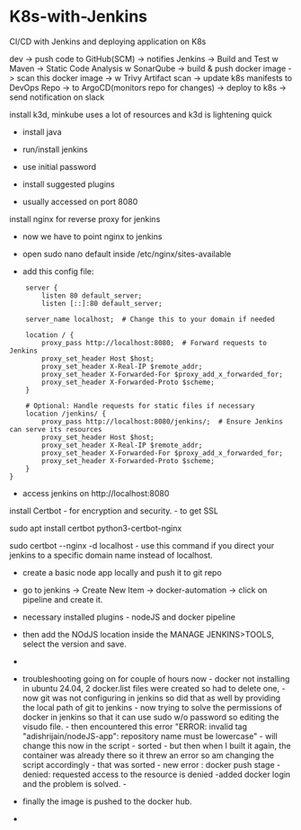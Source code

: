 # K8s-with-Jenkins
CI/CD with Jenkins and deploying application on K8s

dev -> push code to GitHub(SCM) -> notifies Jenkins -> Build and Test w Maven -> Static Code Analysis w SonarQube -> build & push docker image -> scan this docker image -> w Trivy Artifact scan -> update k8s manifests to DevOps Repo -> to ArgoCD(monitors repo for changes) -> deploy to k8s -> send notification on slack

install k3d, minkube uses a lot of resources and k3d is lightening quick

- install java

- run/install jenkins

- use initial password

- install suggested plugins

- usually accessed on port 8080

install nginx for reverse proxy for jenkins

- now we have to point nginx to jenkins

- open sudo nano default inside /etc/nginx/sites-available

- add this config file:

```
    server {
        listen 80 default_server;
        listen [::]:80 default_server;

    server_name localhost;  # Change this to your domain if needed

    location / {
        proxy_pass http://localhost:8080;  # Forward requests to Jenkins
        proxy_set_header Host $host;
        proxy_set_header X-Real-IP $remote_addr;
        proxy_set_header X-Forwarded-For $proxy_add_x_forwarded_for;
        proxy_set_header X-Forwarded-Proto $scheme;
    }

    # Optional: Handle requests for static files if necessary
    location /jenkins/ {
        proxy_pass http://localhost:8080/jenkins/;  # Ensure Jenkins can serve its resources
        proxy_set_header Host $host;
        proxy_set_header X-Real-IP $remote_addr;
        proxy_set_header X-Forwarded-For $proxy_add_x_forwarded_for;
        proxy_set_header X-Forwarded-Proto $scheme;
    }
}
```

- access jenkins on http://localhost:8080

install Certbot - for encryption and security. - to get SSL


sudo apt install certbot python3-certbot-nginx

sudo certbot --nginx -d localhost  - use this command if you direct your jenkins to a specific domain name instead of localhost.

- create a basic node app locally and push it to git repo

- go to jenkins -> Create New Item -> docker-automation ->  click on pipeline and create it.

- necessary installed plugins - nodeJS and docker pipeline

- then add the NOdJS location inside the MANAGE JENKINS>TOOLS, select the version and save.

- 

- troubleshooting going on for couple of hours now - docker not installing in ubuntu 24.04, 2 docker.list files were created so had to delete one, - now git was not configuring in jenkins so did that as well by providing the local path of git to jenkins - now trying to solve the permissions of docker in jenkins so that it can use sudo w/o password so editing the visudo file. - then encountered this error "ERROR: invalid tag "adishrijain/nodeJS-app": repository name must be lowercase" - will change this now in the script - sorted - but then when I built it again, the container was already there so it threw an error so am changing the script accordingly - that was sorted - new error : docker push stage - denied: requested access to the resource is denied -added docker login and the problem is solved. - 

- finally the image is pushed to the docker hub.

-  

























